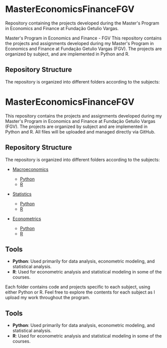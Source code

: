 # MasterEconomicsFinanceFGV

Repository containing the projects developed during the Master's Program in Economics and Finance at Fundação Getulio Vargas.

Master's Program in Economics and Finance - FGV This repository contains the projects and assignments developed during my Master's Program in Economics and Finance at Fundação Getulio Vargas (FGV). The projects are organized by subject, and are implemented in Python and R. 

## Repository Structure

The repository is organized into different folders according to the subjects:

# MasterEconomicsFinanceFGV

This repository contains the projects and assignments developed during my Master's Program in Economics and Finance at Fundação Getulio Vargas (FGV). The projects are organized by subject and are implemented in Python and R. All files will be uploaded and managed directly via GitHub.

## Repository Structure

The repository is organized into different folders according to the subjects:

- [Macroeconomics](./Macroeconomics)
  - [Python](./Macroeconomics/Python)
  - [R](./Macroeconomics/R)
  
- [Statistics](./Statistics)
  - [Python](./Statistics/Python)
  - [R](./Statistics/R)

- [Econometrics](./Econometrics)
  - [Python](./Econometrics/Python)
  - [R](./Econometrics/R)

## Tools

- **Python**: Used primarily for data analysis, econometric modeling, and statistical analysis.
- **R**: Used for econometric analysis and statistical modeling in some of the courses.



Each folder contains code and projects specific to each subject, using either Python or R. Feel free to explore the contents for each subject as I upload my work throughout the program.

## Tools

- **Python**: Used primarily for data analysis, econometric modeling, and statistical analysis.
- **R**: Used for econometric analysis and statistical modeling in some of the courses.

